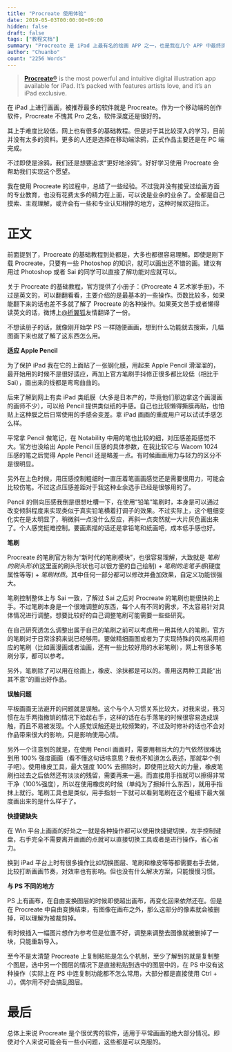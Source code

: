 ```yaml
---
title: "Procreate 使用体验"
date: 2019-05-03T00:00:00+09:00
hidden: false
draft: false
tags: ["教程文档"]
summary: "Procreate 是 iPad 上最有名的绘画 APP 之一，也是我在几个 APP 中最终挑选的。在画了几幅画之后来谈一谈这个 APP 的使用体验。"
author: "Chuanbo"
count: "2256 Words"
---
```


> [**Procreate**®](https://procreate.art/) is the most powerful and intuitive digital illustration app available for iPad. It’s packed with features artists love, and it’s an iPad exclusive.

在 iPad 上进行画画，被推荐最多的软件就是 Procreate。作为一个移动端的创作软件，Procreate 不愧其 Pro 之名，软件深度还是很好的。

其上手难度比较低，网上也有很多的基础教程。但是对于其比较深入的学习，目前并没有太多的资料。更多的人还是选择在移动端涂鸦，正式作品主要还是在 PC 端完成。

不过即使是涂鸦，我们还是想要追求“更好地涂鸦”。好好学习使用 Procreate 会帮助我们实现这个愿望。

我在使用 Procreate 的过程中，总结了一些经验。不过我并没有接受过绘画方面的专业教育，也没有花费太多的精力在上面，可以说是业余的业余了。全都是自己摸索、主观理解，或许会有一些和专业认知相悖的地方，这种时候欢迎指正。

# 正文

前面提到了，Procreate 的基础教程到处都是，大多也都很容易理解。即使是刚下载 Procreate，只要有一些 Photoshop 的知识，就可以画出还不错的画。建议有用过 Photoshop 或者 Sai 的同学可以直接了解功能对应就可以。

关于 Procreate 的基础教程，官方提供了小册子：《Procreate 4 艺术家手册》，不过是英文的，可以翻翻看看，主要介绍的是最基本的一些操作。页数比较多，如果能翻下来的话也差不多就了解了 Procreate 的各种操作。如果英文苦手或者懒得读英文的话，微博上[@折翼狐](https://weibo.com/1797331271/Gd7SEeequ?type=repost#_rnd1551524380885)友情翻译了一份。

不想读册子的话，就像刚开始学 PS 一样随便画画，想到什么功能就去搜索，几幅图画下来也就了解了这东西怎么用。

**适应 Apple Pencil**

为了保护 iPad 我在它的上面贴了一张钢化膜，用起来 Apple Pencil 滑溜溜的，最开始用的时候不是很好适应，再加上官方笔刷手抖修正很多都比较低（相比于 Sai），画出来的线都是弯弯曲曲的。

后来了解到网上有卖 iPad 类纸膜（大多是日本产的，毕竟他们那边拿这个画漫画的画师不少），可以给 Pencil 提供类似纸的手感。自己也比较懒得撕膜再贴，也怕贴上这种膜之后日常使用的手感会变差。拿 iPad 画画的重度用户可以试试手感怎么样。

平常拿 Pencil 做笔记，在 Notability 中用的笔也比较的细，对压感差距感觉不大。官方也没给出 Apple Pencil 压感的具体参数，在我比较它与 Wacom 1024 压感的笔之后觉得 Apple Pencil 还是略差一点。有时候画画用力与轻力的区分不是很明显。

另外在上色时候，用压感控制粗细时一直压着笔画画感觉还是需要很用力，可能会比较伤笔。不过这点压感差距对于我这种业余选手已经是很够用的了。

Pencil 的侧向压感我倒是很想吐槽一下，在使用“铅笔”笔刷时，本身是可以通过改变倾斜程度来实现类似于真实铅笔横着打调子的效果。不过实际上，这个粗细变化实在是太明显了，稍微斜一点没什么反应，再斜一点突然就一大片灰色画出来了。个人感觉挺难控制。要画素描的话还是拿铅笔和纸画吧，成本低手感也好。

**笔刷**

Procreate 的笔刷官方称为“新时代的笔刷模块”，也很容易理解，大致就是 *笔刷的刷头形状*(这里面的刷头形状也可以很方便的自己绘制) + *笔刷的走笔手感*(硬度属性等等) + *笔刷材质*。其中任何一部分都可以修改并叠加效果，自定义功能很强大。

笔刷控制整体上与 Sai 一致，了解过 Sai 之后对 Procreate 的笔刷也能很快的上手。不过笔刷本身是一个很难调整的东西，每个人有不同的需求，不太容易针对具体情况进行调整。想要比较好的自己调整笔刷可能需要一些些研究。

在自己研究透怎么调整出属于自己的笔刷之前可以考虑用一用其他人的笔刷，官方的笔刷对于日常涂鸦来说已经够用。要做精细画图或者为了实现特殊的风格采用相应的笔刷（比如画漫画或者油画，还有一些比较好用的水彩笔刷），网上有很多笔刷分享，都可以参考。

另外，笔刷除了可以用在绘画上，橡皮、涂抹都是可以的。善用这两种工具能“出其不意”的画出好作品。

**误触问题**

平板画画无法避开的问题就是误触。这个与个人习惯关系比较大，对我来说，我习惯在左手两指撤销的情况下抬起右手，这样的话在右手落笔的时候很容易造成误触，而且不易被发现。个人感觉误触还是比较频繁的，不过及时修补的话也不会对作品带来很大的影响，只是影响使用心情。

另外一个注意到的就是，在使用 Pencil 画画时，需要用相当大的力气依然很难达到用 100% 强度画画（看不懂这句话啥意思？我也不知道怎么表述，那就举个例子吧）。使用橡皮工具，最大强度 100% 去擦除时，即使用比较大的力量，橡皮笔刷扫过去之后依然还有淡淡的残留，需要再来一遍。而直接用手指就可以擦得非常干净（100%强度），所以在使用橡皮的时候（单纯为了擦掉什么东西），就用手指抹上就行。笔刷工具也是类似，用手指划一下就可以看到笔刷在这个粗细下最大强度画出来的是什么样子了。

**快捷键缺失**

在 Win 平台上画画的好处之一就是各种操作都可以使用快捷键切换，左手控制键盘，右手完全不需要离开画画的点就可以直接切换工具或者是进行操作，省心省力。

换到 iPad 平台上时有很多操作比如切换图层、笔刷和橡皮等等都需要右手去做，比较打断画画节奏，对效率也有影响。但也没有什么解决方案，只能慢慢习惯。

**与 PS 不同的地方**

PS 上有画布，在自由变换图层的时候即使超出画布，再变化回来依然还在。但是在 Procreate 中自由变换结束，有图像在画布之外，那么这部分的像素就会被删掉，可以理解为被裁剪掉。

有时候插入一幅图片想作为参考但是位置不好，调整来调整去图像就被删掉了一块，只能重新导入。

至今不是太清楚 Procreate 上复制粘贴是怎么个机制，至少了解到的就是复制整个图层，选中另一个图层的情况下是直接粘贴到选中的图层中的，在 PS 中没有这种操作（实际上在 PS 中连复制功能都不怎么常用，大部分都是直接使用 Ctrl + J）。偶尔用不好会搞乱图层。

# 最后

总体上来说 Procreate 是个很优秀的软件，适用于平常画画的绝大部分情况。即使对个人来说可能会有一些小问题，这些都是可以克服的。